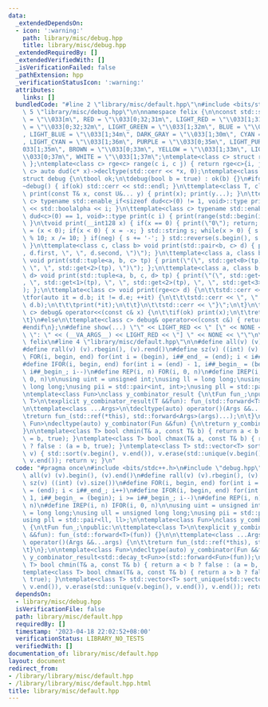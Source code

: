 ```yaml
---
data:
  _extendedDependsOn:
  - icon: ':warning:'
    path: library/misc/debug.hpp
    title: library/misc/debug.hpp
  _extendedRequiredBy: []
  _extendedVerifiedWith: []
  _isVerificationFailed: false
  _pathExtension: hpp
  _verificationStatusIcon: ':warning:'
  attributes:
    links: []
  bundledCode: "#line 2 \"library/misc/default.hpp\"\n#include <bits/stdc++.h>\n#line\
    \ 5 \"library/misc/debug.hpp\"\n\nnamespace felix {\n\nconst std::string NONE\
    \ = \"\\033[m\", RED = \"\\033[0;32;31m\", LIGHT_RED = \"\\033[1;31m\", GREEN\
    \ = \"\\033[0;32;32m\", LIGHT_GREEN = \"\\033[1;32m\", BLUE = \"\\033[0;32;34m\"\
    , LIGHT_BLUE = \"\\033[1;34m\", DARK_GRAY = \"\\033[1;30m\", CYAN = \"\\033[0;36m\"\
    , LIGHT_CYAN = \"\\033[1;36m\", PURPLE = \"\\033[0;35m\", LIGHT_PURPLE = \"\\\
    033[1;35m\", BROWN = \"\\033[0;33m\", YELLOW = \"\\033[1;33m\", LIGHT_GRAY = \"\
    \\033[0;37m\", WHITE = \"\\033[1;37m\";\ntemplate<class c> struct rge { c b, e;\
    \ };\ntemplate<class c> rge<c> range(c i, c j) { return rge<c>{i, j}; }\ntemplate<class\
    \ c> auto dud(c* x)->decltype(std::cerr << *x, 0);\ntemplate<class c> char dud(...);\n\
    struct debug {\n\tbool ok;\n\tdebug(bool b = true) : ok(b) {}\n#ifdef LOCAL\n\t\
    ~debug() { if(ok) std::cerr << std::endl; }\n\ttemplate<class T, class... U> void\
    \ print(const T& x, const U&... y) { print(x); print(y...); }\n\ttemplate<class\
    \ c> typename std::enable_if<sizeof dud<c>(0) != 1, void>::type print(c i) { std::cerr\
    \ << std::boolalpha << i; }\n\ttemplate<class c> typename std::enable_if<sizeof\
    \ dud<c>(0) == 1, void>::type print(c i) { print(range(std::begin(i), std::end(i)));\
    \ }\n\tvoid print(__int128 x) { if(x == 0) { print(\"0\"); return; } bool neg\
    \ = (x < 0); if(x < 0) { x = -x; } std::string s; while(x > 0) { s += '0' + x\
    \ % 10; x /= 10; } if(neg) { s += '-'; } std::reverse(s.begin(), s.end()); print(s);\
    \ }\n\ttemplate<class c, class b> void print(std::pair<b, c> d) { print(\"(\"\
    , d.first, \", \", d.second, \")\"); }\n\ttemplate<class a, class b, class c>\
    \ void print(std::tuple<a, b, c> tp) { print(\"(\", std::get<0>(tp), \", \", std::get<1>(tp),\
    \ \", \", std::get<2>(tp), \")\"); };\n\ttemplate<class a, class b, class c, class\
    \ d> void print(std::tuple<a, b, c, d> tp) { print(\"(\", std::get<0>(tp), \"\
    , \", std::get<1>(tp), \", \", std::get<2>(tp), \", \", std::get<3>(tp), \")\"\
    ); };\n\ttemplate<class c> void print(rge<c> d) {\n\t\tstd::cerr << \"{\";\n\t\
    \tfor(auto it = d.b; it != d.e; ++it) {\n\t\t\tstd::cerr << \", \" + 2 * (it ==\
    \ d.b);\n\t\t\tprint(*it);\n\t\t}\n\t\tstd::cerr << \"}\";\n\t}\n\ttemplate<class\
    \ c> debug& operator<<(const c& x) {\n\t\tif(ok) print(x);\n\t\treturn *this;\n\
    \t}\n#else\n\ttemplate<class c> debug& operator<<(const c&) { return *this; }\n\
    #endif\n};\n#define show(...) \"\" << LIGHT_RED << \" [\" << NONE << #__VA_ARGS__\
    \ \": \" << (__VA_ARGS__) << LIGHT_RED << \"] \" << NONE << \"\"\n\n} // namespace\
    \ felix\n#line 4 \"library/misc/default.hpp\"\n\n#define all(v) (v).begin(), (v).end()\n\
    #define rall(v) (v).rbegin(), (v).rend()\n#define sz(v) ((int) (v).size())\n#define\
    \ FOR(i, begin, end) for(int i = (begin), i##_end_ = (end); i < i##_end_; i++)\n\
    #define IFOR(i, begin, end) for(int i = (end) - 1, i##_begin_ = (begin); i >=\
    \ i##_begin_; i--)\n#define REP(i, n) FOR(i, 0, n)\n#define IREP(i, n) IFOR(i,\
    \ 0, n)\n\nusing uint = unsigned int;\nusing ll = long long;\nusing ull = unsigned\
    \ long long;\nusing pii = std::pair<int, int>;\nusing pll = std::pair<ll, ll>;\n\
    \ntemplate<class Fun>\nclass y_combinator_result {\n\tFun fun_;\npublic:\n\ttemplate<class\
    \ T>\n\texplicit y_combinator_result(T &&fun): fun_(std::forward<T>(fun)) {}\n\
    \n\ttemplate<class ...Args>\n\tdecltype(auto) operator()(Args &&...args) {\n\t\
    \treturn fun_(std::ref(*this), std::forward<Args>(args)...);\n\t}\n};\n\ntemplate<class\
    \ Fun>\ndecltype(auto) y_combinator(Fun &&fun) {\n\treturn y_combinator_result<std::decay_t<Fun>>(std::forward<Fun>(fun));\n\
    }\n\ntemplate<class T> bool chmin(T& a, const T& b) { return a < b ? false : (a\
    \ = b, true); }\ntemplate<class T> bool chmax(T& a, const T& b) { return a > b\
    \ ? false : (a = b, true); }\ntemplate<class T> std::vector<T> sort_unique(std::vector<T>\
    \ v) { std::sort(v.begin(), v.end()), v.erase(std::unique(v.begin(), v.end()),\
    \ v.end()); return v; }\n"
  code: "#pragma once\n#include <bits/stdc++.h>\n#include \"debug.hpp\"\n\n#define\
    \ all(v) (v).begin(), (v).end()\n#define rall(v) (v).rbegin(), (v).rend()\n#define\
    \ sz(v) ((int) (v).size())\n#define FOR(i, begin, end) for(int i = (begin), i##_end_\
    \ = (end); i < i##_end_; i++)\n#define IFOR(i, begin, end) for(int i = (end) -\
    \ 1, i##_begin_ = (begin); i >= i##_begin_; i--)\n#define REP(i, n) FOR(i, 0,\
    \ n)\n#define IREP(i, n) IFOR(i, 0, n)\n\nusing uint = unsigned int;\nusing ll\
    \ = long long;\nusing ull = unsigned long long;\nusing pii = std::pair<int, int>;\n\
    using pll = std::pair<ll, ll>;\n\ntemplate<class Fun>\nclass y_combinator_result\
    \ {\n\tFun fun_;\npublic:\n\ttemplate<class T>\n\texplicit y_combinator_result(T\
    \ &&fun): fun_(std::forward<T>(fun)) {}\n\n\ttemplate<class ...Args>\n\tdecltype(auto)\
    \ operator()(Args &&...args) {\n\t\treturn fun_(std::ref(*this), std::forward<Args>(args)...);\n\
    \t}\n};\n\ntemplate<class Fun>\ndecltype(auto) y_combinator(Fun &&fun) {\n\treturn\
    \ y_combinator_result<std::decay_t<Fun>>(std::forward<Fun>(fun));\n}\n\ntemplate<class\
    \ T> bool chmin(T& a, const T& b) { return a < b ? false : (a = b, true); }\n\
    template<class T> bool chmax(T& a, const T& b) { return a > b ? false : (a = b,\
    \ true); }\ntemplate<class T> std::vector<T> sort_unique(std::vector<T> v) { std::sort(v.begin(),\
    \ v.end()), v.erase(std::unique(v.begin(), v.end()), v.end()); return v; }\n"
  dependsOn:
  - library/misc/debug.hpp
  isVerificationFile: false
  path: library/misc/default.hpp
  requiredBy: []
  timestamp: '2023-04-18 22:02:52+08:00'
  verificationStatus: LIBRARY_NO_TESTS
  verifiedWith: []
documentation_of: library/misc/default.hpp
layout: document
redirect_from:
- /library/library/misc/default.hpp
- /library/library/misc/default.hpp.html
title: library/misc/default.hpp
---
```

